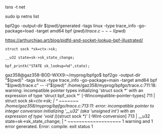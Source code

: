 lsns -t net


sudo ip netns list


bpf2go -output-dir $(pwd)/generated -tags linux -type trace_info -go-package=load -target amd64 bpf $(pwd)/trace.c -- -I$(pwd)


https://arthurchiao.art/blog/pidfd-and-socket-lookup-bpf-illustrated/


    struct sock *sk=ctx->sk;

    __u32 state=sk->sk_state_change;

    bpf_printk("STATE sk_lookup=%d",state);

gaz358@gaz358-BOD-WXX9:~/myprog/bpfgo$ bpf2go -output-dir "$(pwd)" -tags linux -type trace_info -go-package=main -target amd64 bpf "$(pwd)/trace.c" -- -I"$(pwd)"
/home/gaz358/myprog/bpfgo/trace.c:711:18: warning: incompatible pointer types initializing 'struct sock *' with an expression of type 'struct bpf_sock *' [-Wincompatible-pointer-types]
  711 |     struct sock *sk=ctx->sk;
      |                  ^  ~~~~~~~
/home/gaz358/myprog/bpfgo/trace.c:713:11: error: incompatible pointer to integer conversion initializing '__u32' (aka 'unsigned int') with an expression of type 'void (*)(struct sock *)' [-Wint-conversion]
  713 |     __u32 state=sk->sk_state_change;
      |           ^     ~~~~~~~~~~~~~~~~~~~
1 warning and 1 error generated.
Error: compile: exit status 1




